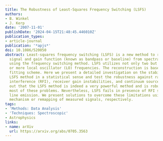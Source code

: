 ```yaml
---
title: The Robustness of Least-Squares Frequency Switching (LSFS)
authors:
- B. Winkel
- J. Kerp
date: '2007-11-01'
publishDate: '2024-04-15T21:48:45.446010Z'
publication_types:
- article-journal
publication: '*apjs*'
doi: 10.1086/520050
abstract: Least-squares frequency switching (LSFS) is a new method to reconstruct
  signal and gain function (known as bandpass or baseline) from spectral line observations
  using the frequency switching method. LSFS utilizes not only two but a set of three
  or more local oscillator (LO) frequencies. The reconstruction is based on a least-squares
  fitting scheme. Here we present a detailed investigation on the stability of the
  LSFS method in a statistical sense and test the robustness against radio frequency
  interference (RFI), receiver gain instabilities, and continuum sources. It turns
  out that the LSFS method is indeed a very powerful method and is robust against
  most of these problems. Nevertheless, LSFS fails in presence of RFI signals or strong
  line emission. We present solutions to overcome these limitations using a flagging
  mechanism or remapping of measured signals, respectively.
tags:
- 'Methods: Data Analysis'
- 'Techniques: Spectroscopic'
- Astrophysics
links:
- name: arXiv
  url: https://arxiv.org/abs/0705.3563
---
```


